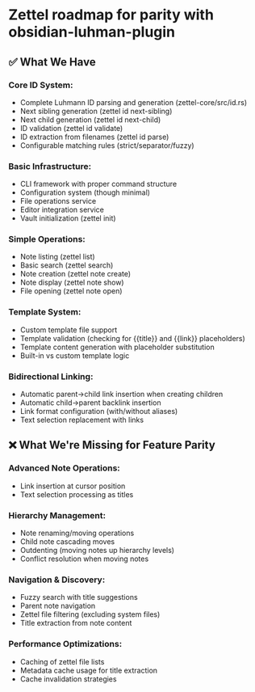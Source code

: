 # Zettel roadmap for parity with obsidian-luhman-plugin
## ✅ What We Have
### Core ID System:

- Complete Luhmann ID parsing and generation (zettel-core/src/id.rs)
- Next sibling generation (zettel id next-sibling)
- Next child generation (zettel id next-child)
- ID validation (zettel id validate)
- ID extraction from filenames (zettel id parse)
- Configurable matching rules (strict/separator/fuzzy)

### Basic Infrastructure:

- CLI framework with proper command structure
- Configuration system (though minimal)
- File operations service
- Editor integration service
- Vault initialization (zettel init)

### Simple Operations:

- Note listing (zettel list)
- Basic search (zettel search)
- Note creation (zettel note create)
- Note display (zettel note show)
- File opening (zettel note open)

### Template System:

- Custom template file support
- Template validation (checking for {{title}} and {{link}} placeholders)
- Template content generation with placeholder substitution
- Built-in vs custom template logic

### Bidirectional Linking:

- Automatic parent→child link insertion when creating children
- Automatic child→parent backlink insertion
- Link format configuration (with/without aliases)
- Text selection replacement with links

## ❌ What We're Missing for Feature Parity

### Advanced Note Operations:

- Link insertion at cursor position
- Text selection processing as titles

### Hierarchy Management:

- Note renaming/moving operations
- Child note cascading moves
- Outdenting (moving notes up hierarchy levels)
- Conflict resolution when moving notes

### Navigation & Discovery:

- Fuzzy search with title suggestions
- Parent note navigation
- Zettel file filtering (excluding system files)
- Title extraction from note content

### Performance Optimizations:

- Caching of zettel file lists
- Metadata cache usage for title extraction
- Cache invalidation strategies
